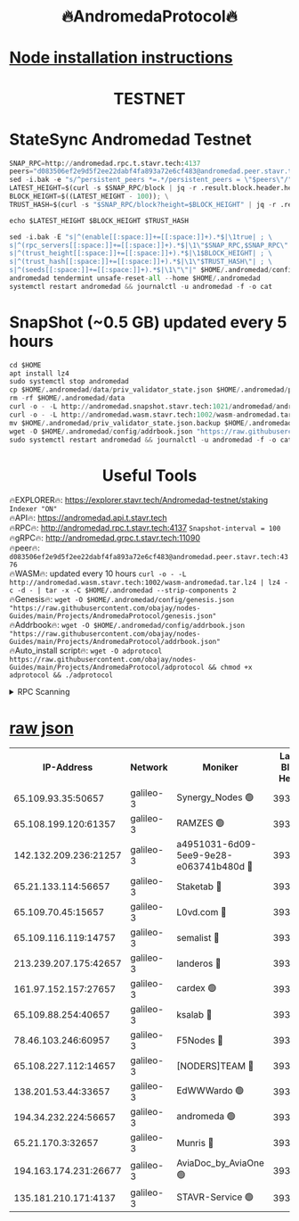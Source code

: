<h1 align="center"> 🔥AndromedaProtocol🔥</h1>

[Node installation instructions](https://github.com/obajay/nodes-Guides/tree/main/Projects/AndromedaProtocol)
=

<h1 align="center"> TESTNET</h1>

# StateSync Andromedad Testnet
```python
SNAP_RPC=http://andromedad.rpc.t.stavr.tech:4137
peers="d083506ef2e9d5f2ee22dabf4fa893a72e6cf483@andromedad.peer.stavr.tech:4376"
sed -i.bak -e "s/^persistent_peers *=.*/persistent_peers = \"$peers\"/" $HOME/.andromedad/config/config.toml
LATEST_HEIGHT=$(curl -s $SNAP_RPC/block | jq -r .result.block.header.height); \
BLOCK_HEIGHT=$((LATEST_HEIGHT - 100)); \
TRUST_HASH=$(curl -s "$SNAP_RPC/block?height=$BLOCK_HEIGHT" | jq -r .result.block_id.hash)

echo $LATEST_HEIGHT $BLOCK_HEIGHT $TRUST_HASH

sed -i.bak -E "s|^(enable[[:space:]]+=[[:space:]]+).*$|\1true| ; \
s|^(rpc_servers[[:space:]]+=[[:space:]]+).*$|\1\"$SNAP_RPC,$SNAP_RPC\"| ; \
s|^(trust_height[[:space:]]+=[[:space:]]+).*$|\1$BLOCK_HEIGHT| ; \
s|^(trust_hash[[:space:]]+=[[:space:]]+).*$|\1\"$TRUST_HASH\"| ; \
s|^(seeds[[:space:]]+=[[:space:]]+).*$|\1\"\"|" $HOME/.andromedad/config/config.toml
andromedad tendermint unsafe-reset-all --home $HOME/.andromedad
systemctl restart andromedad && journalctl -u andromedad -f -o cat
```
# SnapShot (~0.5 GB) updated every 5 hours
```python
cd $HOME
apt install lz4
sudo systemctl stop andromedad
cp $HOME/.andromedad/data/priv_validator_state.json $HOME/.andromedad/priv_validator_state.json.backup
rm -rf $HOME/.andromedad/data
curl -o - -L http://andromedad.snapshot.stavr.tech:1021/andromedad/andromedad-snap.tar.lz4 | lz4 -c -d - | tar -x -C $HOME/.andromedad --strip-components 2
curl -o - -L http://andromedad.wasm.stavr.tech:1002/wasm-andromedad.tar.lz4 | lz4 -c -d - | tar -x -C $HOME/.andromedad --strip-components 2
mv $HOME/.andromedad/priv_validator_state.json.backup $HOME/.andromedad/data/priv_validator_state.json
wget -O $HOME/.andromedad/config/addrbook.json "https://raw.githubusercontent.com/obajay/nodes-Guides/main/Projects/AndromedaProtocol/addrbook.json"
sudo systemctl restart andromedad && journalctl -u andromedad -f -o cat
```
 <h1 align="center"> Useful Tools</h1>

🔥EXPLORER🔥:    https://explorer.stavr.tech/Andromedad-testnet/staking            `Indexer "ON"` \
🔥API🔥:         https://andromedad.api.t.stavr.tech \
🔥RPC🔥:         http://andromedad.rpc.t.stavr.tech:4137                  `Snapshot-interval = 100` \
🔥gRPC🔥:        http://andromedad.grpc.t.stavr.tech:11090 \
🔥peer🔥:        `d083506ef2e9d5f2ee22dabf4fa893a72e6cf483@andromedad.peer.stavr.tech:4376` \
🔥WASM🔥: updated every 10 hours `curl -o - -L http://andromedad.wasm.stavr.tech:1002/wasm-andromedad.tar.lz4 | lz4 -c -d - | tar -x -C $HOME/.andromedad --strip-components 2` \
🔥Genesis🔥: `wget -O $HOME/.andromedad/config/genesis.json "https://raw.githubusercontent.com/obajay/nodes-Guides/main/Projects/AndromedaProtocol/genesis.json"` \
🔥Addrbook🔥: `wget -O $HOME/.andromedad/config/addrbook.json "https://raw.githubusercontent.com/obajay/nodes-Guides/main/Projects/AndromedaProtocol/addrbook.json"` \
🔥Auto_install script🔥: `wget -O adprotocol https://raw.githubusercontent.com/obajay/nodes-Guides/main/Projects/AndromedaProtocol/adprotocol && chmod +x adprotocol && ./adprotocol`



<details>
<summary>RPC Scanning</summary>

<h2 align="center"> We scan nodes in real time every 4 hours. And we provide the final result of RPC endpoints.
We cannot influence the operation of these nodes in any way. </h2>


```python
If Voting Power is higher than 0 --> then the Node is a validator of the network and may be subject to attack and be a potential threat to the chain.
```
```python
We marked such validators with a red symbol
```

</details>

[raw json](https://rpc-check.androt.stavr.tech/androt/rpcandrot_result.json)
=

<table><tr><th>IP-Address</th><th>Network</th><th>Moniker</th><th>Latest Block Height</th><th>Earliest Block Height</th><th>Catching Up</th><th>Voting Power</th><th>Scan Time</th></tr><tr><td>65.109.93.35:50657</td><td>galileo-3</td><td>Synergy_Nodes 🟢</td><td>3932039</td><td>0</td><td>False</td><td>0</td><td>2023-11-23T04:50:02.820034847UTC</td></tr><tr><td>65.108.199.120:61357</td><td>galileo-3</td><td>RAMZES 🟢</td><td>3932036</td><td>1</td><td>False</td><td>0</td><td>2023-11-23T04:49:42.667438764UTC</td></tr><tr><td>142.132.209.236:21257</td><td>galileo-3</td><td>a4951031-6d09-5ee9-9e28-e063741b480d 🔴</td><td>3932038</td><td>1</td><td>False</td><td>3</td><td>2023-11-23T04:49:57.987714725UTC</td></tr><tr><td>65.21.133.114:56657</td><td>galileo-3</td><td>Staketab 🔴</td><td>3932039</td><td>90001</td><td>False</td><td>2</td><td>2023-11-23T04:50:03.727128820UTC</td></tr><tr><td>65.109.70.45:15657</td><td>galileo-3</td><td>L0vd.com 🔴</td><td>3932039</td><td>659001</td><td>False</td><td>3</td><td>2023-11-23T04:50:02.467761792UTC</td></tr><tr><td>65.109.116.119:14757</td><td>galileo-3</td><td>semalist 🔴</td><td>3932034</td><td>2228721</td><td>False</td><td>1318</td><td>2023-11-23T04:49:35.216254563UTC</td></tr><tr><td>213.239.207.175:42657</td><td>galileo-3</td><td>landeros 🔴</td><td>3932033</td><td>2642001</td><td>False</td><td>72</td><td>2023-11-23T04:49:23.616343465UTC</td></tr><tr><td>161.97.152.157:27657</td><td>galileo-3</td><td>cardex 🟢</td><td>3932039</td><td>2945323</td><td>False</td><td>0</td><td>2023-11-23T04:50:03.130432156UTC</td></tr><tr><td>65.109.88.254:40657</td><td>galileo-3</td><td>ksalab 🔴</td><td>3932035</td><td>3000356</td><td>False</td><td>31919</td><td>2023-11-23T04:49:36.215234869UTC</td></tr><tr><td>78.46.103.246:60957</td><td>galileo-3</td><td>F5Nodes 🔴</td><td>3932039</td><td>3057001</td><td>False</td><td>24</td><td>2023-11-23T04:50:03.394093432UTC</td></tr><tr><td>65.108.227.112:14657</td><td>galileo-3</td><td>[NODERS]TEAM 🔴</td><td>3932033</td><td>3176323</td><td>False</td><td>959616</td><td>2023-11-23T04:49:23.956503037UTC</td></tr><tr><td>138.201.53.44:33657</td><td>galileo-3</td><td>EdWWWardo 🟢</td><td>3931973</td><td>3406335</td><td>False</td><td>0</td><td>2023-11-23T04:49:28.420290161UTC</td></tr><tr><td>194.34.232.224:56657</td><td>galileo-3</td><td>andromeda 🟢</td><td>3932034</td><td>3832034</td><td>False</td><td>0</td><td>2023-11-23T04:49:35.549555125UTC</td></tr><tr><td>65.21.170.3:32657</td><td>galileo-3</td><td>Munris 🔴</td><td>3932037</td><td>3832037</td><td>False</td><td>411</td><td>2023-11-23T04:49:51.577356626UTC</td></tr><tr><td>194.163.174.231:26677</td><td>galileo-3</td><td>AviaDoc_by_AviaOne 🟢</td><td>3932037</td><td>3928001</td><td>False</td><td>0</td><td>2023-11-23T04:49:51.202207318UTC</td></tr><tr><td>135.181.210.171:4137</td><td>galileo-3</td><td>STAVR-Service 🟢</td><td>3932035</td><td>3930001</td><td>False</td><td>0</td><td>2023-11-23T04:49:35.887215299UTC</td></tr></table>
